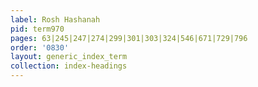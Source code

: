 ```yaml
---
label: Rosh Hashanah
pid: term970
pages: 63|245|247|274|299|301|303|324|546|671|729|796
order: '0830'
layout: generic_index_term
collection: index-headings
---
```

